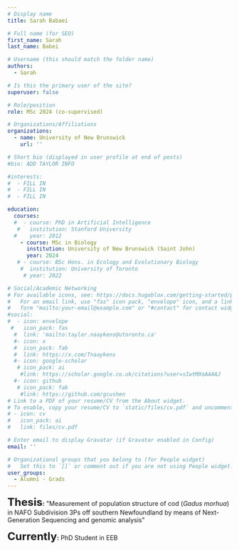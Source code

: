 ```yaml
---
# Display name
title: Sarah Babaei

# Full name (for SEO)
first_name: Sarah
last_name: Babei

# Username (this should match the folder name)
authors:
  - Sarah

# Is this the primary user of the site?
superuser: false

# Role/position
role: MSc 2024 (co-supervised)

# Organizations/Affiliations
organizations:
  - name: University of New Brunswick
    url: ''

# Short bio (displayed in user profile at end of posts)
#bio: ADD TAYLOR INFO

#interests:
#  - FILL IN
#  - FILL IN
#  - FILL IN

education:
  courses:
  #  - course: PhD in Artificial Intelligence
   #   institution: Stanford University
  #    year: 2012
    - course: MSc in Biology
      institution: University of New Brunswick (Saint John)
      year: 2024
   # - course: BSc Hons. in Ecology and Evolutionary Biology
    #  institution: University of Toronto
     # year: 2022

# Social/Academic Networking
# For available icons, see: https://docs.hugoblox.com/getting-started/page-builder/#icons
#   For an email link, use "fas" icon pack, "envelope" icon, and a link in the
#   form "mailto:your-email@example.com" or "#contact" for contact widget.
#social:
#  - icon: envelope
 #   icon_pack: fas
  #  link: 'mailto:taylor.naaykens@utoronto.ca'
  #- icon: x
  #  icon_pack: fab
  #  link: https://x.com/Tnaaykens
  #- icon: google-scholar
   # icon_pack: ai
    #link: https://scholar.google.co.uk/citations?user=sIwtMXoAAAAJ
  #- icon: github
   # icon_pack: fab
    #link: https://github.com/gcushen
# Link to a PDF of your resume/CV from the About widget.
# To enable, copy your resume/CV to `static/files/cv.pdf` and uncomment the lines below.
# - icon: cv
#   icon_pack: ai
#   link: files/cv.pdf

# Enter email to display Gravatar (if Gravatar enabled in Config)
email: ''

# Organizational groups that you belong to (for People widget)
#   Set this to `[]` or comment out if you are not using People widget.
user_groups:
  - Alumni - Grads
---
```

**<font size="5.5">Thesis</font>:** "Measurement of population structure of cod (*Gadus morhua*) in NAFO Subdivision 3Ps off southern Newfoundland by means of Next-Generation Sequencing and genomic analysis"

**<font size="5.5">Currently</font>:** PhD Student in EEB